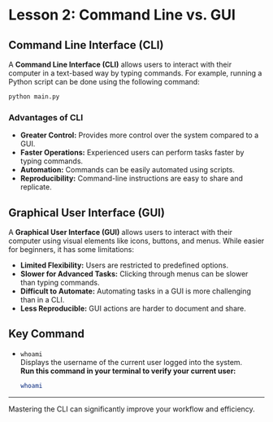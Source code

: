 # Lesson 2: Command Line vs. GUI

## Command Line Interface (CLI)

A **Command Line Interface (CLI)** allows users to interact with their computer in a text-based way by typing commands. For example, running a Python script can be done using the following command:

```bash
python main.py
```

### Advantages of CLI

- **Greater Control:** Provides more control over the system compared to a GUI.
- **Faster Operations:** Experienced users can perform tasks faster by typing commands.
- **Automation:** Commands can be easily automated using scripts.
- **Reproducibility:** Command-line instructions are easy to share and replicate.

## Graphical User Interface (GUI)

A **Graphical User Interface (GUI)** allows users to interact with their computer using visual elements like icons, buttons, and menus. While easier for beginners, it has some limitations:

- **Limited Flexibility:** Users are restricted to predefined options.
- **Slower for Advanced Tasks:** Clicking through menus can be slower than typing commands.
- **Difficult to Automate:** Automating tasks in a GUI is more challenging than in a CLI.
- **Less Reproducible:** GUI actions are harder to document and share.

## Key Command

- `whoami`  
  Displays the username of the current user logged into the system.  
  **Run this command in your terminal to verify your current user:**

  ```bash
  whoami
  ```

---

Mastering the CLI can significantly improve your workflow and efficiency.

